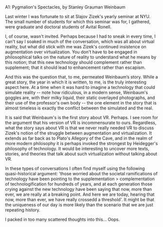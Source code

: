 A1: Pygmalion's Spectacles, by Stanley Grauman Weinbaum

Last winter I was fortunate  to sit at Slajov Zizek's yearly
seminar at NYU. The small number of students for which this
seminar was for, I gathered, were graduate and doctoral
students of Avital Ronell.

I, of course, wasn't invited. Perhaps because I had to sneak in
every time, I can't say I soaked in much of the conversation,
which was all about virtual reality, but what did stick with
me was Zizek's continued insistence on augmentation over virtualization.
You don't have to be engaged in philosophical talks on the nature
of reality to understand what he means by this notion;
that this new technology should complement rather than supplement;
that it should lead to enhancement rather than escapism.

And this was the question that, to me, permeated Weinbaum’s story.
While a great story, the year in which it is written, to me, is the truly
interesting aspect here. At a time when it was hard to imagine a technology
that could simulate reality -- note how ridiculous, in a modern sense,
Weinbaum's goggles are, with their milky liquid, their static overlayed
photographs, and their use of the professor's own body -- the one element
in the story that is almost timeless is exactly the conflict between the 
simulated and the real. 

It is said that Weinbaum's is the first story about VR. Perhaps.
I see room for the argument that his version of VR is incommensurate 
to ours. Regardless, what the story says about VR is that we never really
needed VR to discuss Zizek's notion of the struggle between augmentation 
and virtualization. It extends as far back as to Plato's Allegory of the Cave,
and in the realm of more modern philosophy it is perhaps invoked the strongest
by Heidegger's philosophy of technology. It would be interesting to uncover
more texts, stories, and theories that talk about such virtualization without
talking about VR.

In these types of conversations I often find myself using the following
quasi-historical argument: 'those worried about the societal ramifications
of technology have been pointing to the supplementation > complementation
of technologification for hundreds of years, and at each generation those 
crying against the new technology have been saying that now, more than ever, 
we are really at a breaking point. And here we are today, hearing that now, 
more than ever, we have really crossedd a threshold'. It might be that the
uniqueness of our day is more likely than the scenario that we are just repeating
history.

I packed in too many scattered thoughts into this... Oops.
